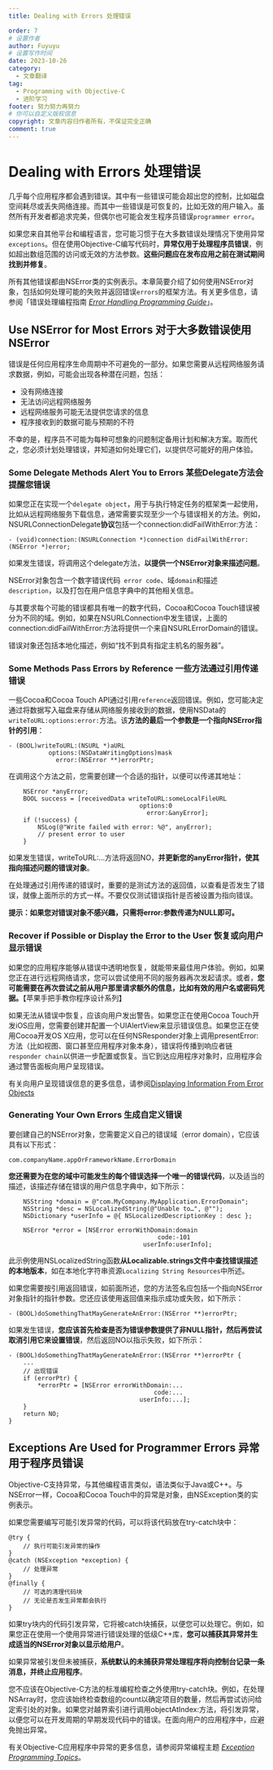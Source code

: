 ```yaml
---
title: Dealing with Errors 处理错误

order: 7
# 设置作者
author: Fuyuyu
# 设置写作时间
date: 2023-10-26
category:
  - 文章翻译
tag:
  - Programming with Objective-C
  - 进阶学习
footer: 努力努力再努力
# 你可以自定义版权信息
copyright: 文章内容归作者所有，不保证完全正确
comment: true
---
```


# Dealing with Errors 处理错误

几乎每个应用程序都会遇到错误。其中有一些错误可能会超出您的控制，比如磁盘空间耗尽或丢失网络连接。而其中一些错误是可恢复的，比如无效的用户输入。虽然所有开发者都追求完美，但偶尔也可能会发生程序员错误`programmer error`。

如果您来自其他平台和编程语言，您可能习惯于在大多数错误处理情况下使用异常`exceptions`。但在使用Objective-C编写代码时，**异常仅用于处理程序员错误**，例如超出数组范围的访问或无效的方法参数。**这些问题应在发布应用之前在测试期间找到并修复**。

所有其他错误都由NSError类的实例表示。本章简要介绍了如何使用NSError对象，包括如何处理可能的失败并返回错误`errors`的框架方法。有关更多信息，请参阅「错误处理编程指南 *[Error Handling Programming Guide](https://developer.apple.com/library/archive/documentation/Cocoa/Conceptual/ErrorHandlingCocoa/ErrorHandling/ErrorHandling.html#//apple_ref/doc/uid/TP40001806)*」。

## Use NSError for Most Errors 对于大多数错误使用NSError

错误是任何应用程序生命周期中不可避免的一部分。如果您需要从远程网络服务请求数据，例如，可能会出现各种潜在问题，包括：

- 没有网络连接
- 无法访问远程网络服务
- 远程网络服务可能无法提供您请求的信息
- 程序接收到的数据可能与预期的不符

不幸的是，程序员不可能为每种可想象的问题制定备用计划和解决方案。取而代之，您必须计划处理错误，并知道如何处理它们，以提供尽可能好的用户体验。

### Some Delegate Methods Alert You to Errors 某些Delegate方法会提醒您错误

如果您正在实现一个`delegate object`，用于与执行特定任务的框架类一起使用，比如从远程网络服务下载信息，通常需要实现至少一个与错误相关的方法。例如，NSURLConnectionDelegate**协议**包括一个connection:didFailWithError:方法：

```objc
- (void)connection:(NSURLConnection *)connection didFailWithError:(NSError *)error;
```

如果发生错误，将调用这个delegate方法，**以提供一个NSError对象来描述问题**。

NSError对象包含一个数字错误代码` error code`、域`domain`和描述`description`，以及打包在用户信息字典中的其他相关信息。

与其要求每个可能的错误都具有唯一的数字代码，Cocoa和Cocoa Touch错误被分为不同的域。例如，如果在NSURLConnection中发生错误，上面的connection:didFailWithError:方法将提供一个来自NSURLErrorDomain的错误。

错误对象还包括本地化描述，例如“找不到具有指定主机名的服务器”。

### Some Methods Pass Errors by Reference 一些方法通过引用传递错误

一些Cocoa和Cocoa Touch API通过引用`reference`返回错误。例如，您可能决定通过将数据写入磁盘来存储从网络服务接收到的数据，使用NSData的`writeToURL:options:error:`方法。该**方法的最后一个参数是一个指向NSError指针的引用**：

```objc
- (BOOL)writeToURL:(NSURL *)aURL
           options:(NSDataWritingOptions)mask
             error:(NSError **)errorPtr;
```

在调用这个方法之前，您需要创建一个合适的指针，以便可以传递其地址：

```objc
    NSError *anyError;
    BOOL success = [receivedData writeToURL:someLocalFileURL
                                    options:0
                                      error:&anyError];
    if (!success) {
        NSLog(@"Write failed with error: %@", anyError);
        // present error to user
    }
```

如果发生错误，writeToURL:...方法将返回NO，**并更新您的anyError指针，使其指向描述问题的错误对象**。

在处理通过引用传递的错误时，重要的是测试方法的返回值，以查看是否发生了错误，就像上面所示的方式一样。不要仅仅测试错误指针是否被设置为指向错误。

**提示：如果您对错误对象不感兴趣，只需将error:参数传递为NULL即可。**

### Recover if Possible or Display the Error to the User 恢复或向用户显示错误

如果您的应用程序能够从错误中透明地恢复，就能带来最佳用户体验。例如，如果您正在进行远程网络请求，您可以尝试使用不同的服务器再次发起请求。或者，**您可能需要在再次尝试之前从用户那里请求额外的信息，比如有效的用户名或密码凭据。**【苹果手把手教你程序设计系列】

如果无法从错误中恢复，应该向用户发出警告。如果您正在使用Cocoa Touch开发iOS应用，您需要创建并配置一个UIAlertView来显示错误信息。如果您正在使用Cocoa开发OS X应用，您可以在任何NSResponder对象上调用presentError:方法（比如视图、窗口甚至应用程序对象本身），错误将传播到响应者链` responder chain`以供进一步配置或恢复。当它到达应用程序对象时，应用程序会通过警告面板向用户呈现错误。

有关向用户呈现错误信息的更多信息，请参阅[Displaying Information From Error Objects](https://developer.apple.com/library/archive/documentation/Cocoa/Conceptual/ErrorHandlingCocoa/CreateCustomizeNSError/CreateCustomizeNSError.html#//apple_ref/doc/uid/TP40001806-CH204-BAJCIGIA)

### Generating Your Own Errors 生成自定义错误

要创建自己的NSError对象，您需要定义自己的错误域（error domain），它应该具有以下形式：

`com.companyName.appOrFrameworkName.ErrorDomain`

**您还需要为在您的域中可能发生的每个错误选择一个唯一的错误代码**，以及适当的描述，该描述存储在错误的用户信息字典中，如下所示：

```objc
    NSString *domain = @"com.MyCompany.MyApplication.ErrorDomain";
    NSString *desc = NSLocalizedString(@"Unable to…", @"");
    NSDictionary *userInfo = @{ NSLocalizedDescriptionKey : desc };
 
    NSError *error = [NSError errorWithDomain:domain
                                         code:-101
                                     userInfo:userInfo];
```

此示例使用NSLocalizedString函数**从Localizable.strings文件中查找错误描述的本地版本**，如在本地化字符串资源`Localizing String Resources`中所述。

如果您需要按引用返回错误，如前面所述，您的方法签名应包括一个指向NSError对象指针的指针参数。您还应该使用返回值来指示成功或失败，如下所示：

```objc
- (BOOL)doSomethingThatMayGenerateAnError:(NSError **)errorPtr;
```

如果发生错误，**您应该首先检查是否为错误参数提供了非NULL指针，然后再尝试取消引用它来设置错误**，然后返回NO以指示失败，如下所示：

```objc
- (BOOL)doSomethingThatMayGenerateAnError:(NSError **)errorPtr {
    ...
    // 出现错误
    if (errorPtr) {
        *errorPtr = [NSError errorWithDomain:...
                                        code:...
                                    userInfo:...];
    }
    return NO;
}
```

## Exceptions Are Used for Programmer Errors 异常用于程序员错误

Objective-C支持异常，与其他编程语言类似，语法类似于Java或C++。与NSError一样，Cocoa和Cocoa Touch中的异常是对象，由NSException类的实例表示。

如果您需要编写可能引发异常的代码，可以将该代码放在try-catch块中：

```objc
@try {
    // 执行可能引发异常的操作
}
@catch (NSException *exception) {
    // 处理异常
}
@finally {
    // 可选的清理代码块
    // 无论是否发生异常都会执行
}
```

如果try块内的代码引发异常，它将被catch块捕获，以便您可以处理它。例如，如果您正在使用一个使用异常进行错误处理的低级C++库，**您可以捕获其异常并生成适当的NSError对象以显示给用户**。

如果异常被引发但未被捕获，**系统默认的未捕获异常处理程序将向控制台记录一条消息，并终止应用程序**。

您不应该在Objective-C方法的标准编程检查之外使用try-catch块。例如，在处理NSArray时，您应该始终检查数组的count以确定项目的数量，然后再尝试访问给定索引处的对象。如果您对越界索引进行调用objectAtIndex:方法，将引发异常，以便您可以在开发周期的早期发现代码中的错误。在面向用户的应用程序中，应避免抛出异常。

有关Objective-C应用程序中异常的更多信息，请参阅异常编程主题 *[Exception Programming Topics](https://developer.apple.com/library/archive/documentation/Cocoa/Conceptual/Exceptions/Exceptions.html#//apple_ref/doc/uid/10000012i)*。